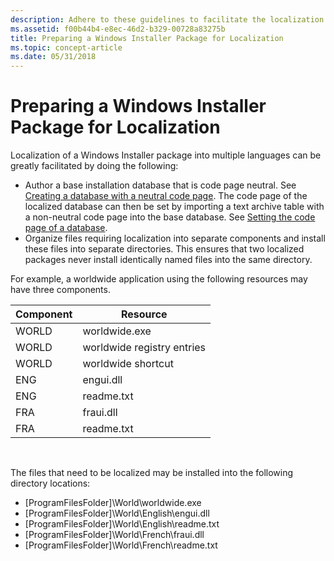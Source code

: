```yaml
---
description: Adhere to these guidelines to facilitate the localization of Windows Installer packages.
ms.assetid: f00b44b4-e8ec-46d2-b329-00728a83275b
title: Preparing a Windows Installer Package for Localization
ms.topic: concept-article
ms.date: 05/31/2018
---
```


# Preparing a Windows Installer Package for Localization

Localization of a Windows Installer package into multiple languages can be greatly facilitated by doing the following:

-   Author a base installation database that is code page neutral. See [Creating a database with a neutral code page](creating-a-database-with-a-neutral-code-page.md). The code page of the localized database can then be set by importing a text archive table with a non-neutral code page into the base database. See [Setting the code page of a database](setting-the-code-page-of-a-database.md).
-   Organize files requiring localization into separate components and install these files into separate directories. This ensures that two localized packages never install identically named files into the same directory.

For example, a worldwide application using the following resources may have three components.



| Component | Resource                   |
|-----------|----------------------------|
| WORLD     | worldwide.exe              |
| WORLD     | worldwide registry entries |
| WORLD     | worldwide shortcut         |
| ENG       | engui.dll                  |
| ENG       | readme.txt                 |
| FRA       | fraui.dll                  |
| FRA       | readme.txt                 |



 

The files that need to be localized may be installed into the following directory locations:

-   \[ProgramFilesFolder\]\\World\\worldwide.exe
-   \[ProgramFilesFolder\]\\World\\English\\engui.dll
-   \[ProgramFilesFolder\]\\World\\English\\readme.txt
-   \[ProgramFilesFolder\]\\World\\French\\fraui.dll
-   \[ProgramFilesFolder\]\\World\\French\\readme.txt

 

 



